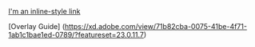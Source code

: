 [I'm an inline-style link](https://www.google.com)

[Overlay Guide] (https://xd.adobe.com/view/71b82cba-0075-41be-4f71-1ab1c1bae1ed-0789/?featureset=23.0.11.7)